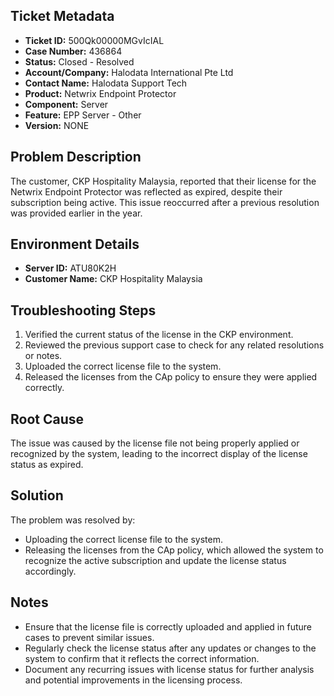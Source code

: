 ## Ticket Metadata
- **Ticket ID:** 500Qk00000MGvIcIAL
- **Case Number:** 436864
- **Status:** Closed - Resolved
- **Account/Company:** Halodata International Pte Ltd
- **Contact Name:** Halodata Support Tech
- **Product:** Netwrix Endpoint Protector
- **Component:** Server
- **Feature:** EPP Server - Other
- **Version:** NONE

## Problem Description
The customer, CKP Hospitality Malaysia, reported that their license for the Netwrix Endpoint Protector was reflected as expired, despite their subscription being active. This issue reoccurred after a previous resolution was provided earlier in the year.

## Environment Details
- **Server ID:** ATU80K2H
- **Customer Name:** CKP Hospitality Malaysia

## Troubleshooting Steps
1. Verified the current status of the license in the CKP environment.
2. Reviewed the previous support case to check for any related resolutions or notes.
3. Uploaded the correct license file to the system.
4. Released the licenses from the CAp policy to ensure they were applied correctly.

## Root Cause
The issue was caused by the license file not being properly applied or recognized by the system, leading to the incorrect display of the license status as expired.

## Solution
The problem was resolved by:
- Uploading the correct license file to the system.
- Releasing the licenses from the CAp policy, which allowed the system to recognize the active subscription and update the license status accordingly.

## Notes
- Ensure that the license file is correctly uploaded and applied in future cases to prevent similar issues.
- Regularly check the license status after any updates or changes to the system to confirm that it reflects the correct information.
- Document any recurring issues with license status for further analysis and potential improvements in the licensing process.